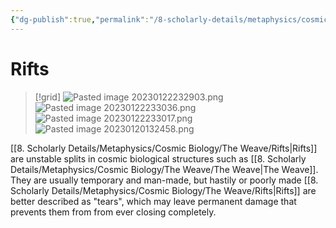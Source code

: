 ```yaml
---
{"dg-publish":true,"permalink":"/8-scholarly-details/metaphysics/cosmic-biology/the-weave/rifts/","noteIcon":""}
---
```


# Rifts

>[!grid]
>![Pasted image 20230122232903.png](/img/user/x.%20Assets/Attachments/Pasted%20image%2020230122232903.png)
>![Pasted image 20230122233036.png](/img/user/x.%20Assets/Attachments/Pasted%20image%2020230122233036.png)
>![Pasted image 20230122233017.png](/img/user/x.%20Assets/Attachments/Pasted%20image%2020230122233017.png)
![Pasted image 20230120132458.png](/img/user/x.%20Assets/Attachments/Images/Uploads/Pasted%20image%2020230120132458.png)

[[8. Scholarly Details/Metaphysics/Cosmic Biology/The Weave/Rifts\|Rifts]] are unstable splits in cosmic biological structures such as [[8. Scholarly Details/Metaphysics/Cosmic Biology/The Weave/The Weave\|The Weave]]. They are usually temporary and man-made, but hastily or poorly made [[8. Scholarly Details/Metaphysics/Cosmic Biology/The Weave/Rifts\|Rifts]] are better described as "tears", which may leave permanent damage that prevents them from from ever closing completely.  

